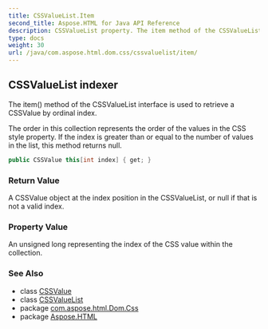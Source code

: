 ```yaml
---
title: CSSValueList.Item
second_title: Aspose.HTML for Java API Reference
description: CSSValueList property. The item method of the CSSValueList interface is used to retrieve a CSSValue by ordinal index
type: docs
weight: 30
url: /java/com.aspose.html.dom.css/cssvaluelist/item/
---
```

## CSSValueList indexer

The item() method of the CSSValueList interface is used to retrieve a CSSValue by ordinal index.

The order in this collection represents the order of the values in the CSS style property. If the index is greater than or equal to the number of values in the list, this method returns null.

```java
public CSSValue this[int index] { get; }
```

### Return Value

A CSSValue object at the index position in the CSSValueList, or null if that is not a valid index.

### Property Value

An unsigned long representing the index of the CSS value within the collection.

### See Also

* class [CSSValue](../../cssvalue/)
* class [CSSValueList](../)
* package [com.aspose.html.Dom.Css](../../cssvaluelist/)
* package [Aspose.HTML](../../../)
